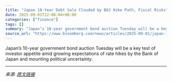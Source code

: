 ```yaml
---
title: "Japan 10-Year Debt Sale Clouded by BOJ Hike Path, Fiscal Risks"
date: 2025-09-01T22:00:04+08:00
categories: ["finance"]
tags: []
summary: "Japan’s 10-year government bond auction Tuesday will be a key test of investor appetite amid growing expectations of rate hikes by the Bank of Japan and mounting political uncertainty."
source_url: "https://www.bloomberg.com/news/articles/2025-09-01/japan-10-year-debt-sale-clouded-by-boj-hike-path-fiscal-risks"
---
```


Japan’s 10-year government bond auction Tuesday will be a key test of investor appetite amid growing expectations of rate hikes by the Bank of Japan and mounting political uncertainty.

---

*来源: [原文链接](https://www.bloomberg.com/news/articles/2025-09-01/japan-10-year-debt-sale-clouded-by-boj-hike-path-fiscal-risks)*
